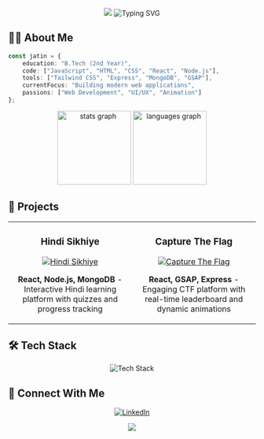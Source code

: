 <p align="center">
  <img src="https://capsule-render.vercel.app/api?type=waving&color=0EA5E9&height=190&section=header" />
  <img src="https://readme-typing-svg.demolab.com?font=Fira+Code&weight=600&size=28&duration=4000&pause=1000&color=0EA5E9&center=true&vCenter=true&random=false&width=435&lines=Hi+%F0%9F%91%8B+I'm+Jatin+Kumar;Web+Developer;Tech+Explorer" alt="Typing SVG" />
</p>

## 👨‍💻 About Me
```typescript
const jatin = {
    education: "B.Tech (2nd Year)",
    code: ["JavaScript", "HTML", "CSS", "React", "Node.js"],
    tools: ["Tailwind CSS", "Express", "MongoDB", "GSAP"],
    currentFocus: "Building modern web applications",
    passions: ["Web Development", "UI/UX", "Animation"]
};
```

<div align="center">
  <img src="https://github-readme-stats.vercel.app/api?username=ijatinydv&show_icons=true&theme=tokyonight&hide_border=true&include_all_commits=true&count_private=true" height="150" alt="stats graph"/>
  <img src="https://github-readme-stats.vercel.app/api/top-langs/?username=ijatinydv&layout=compact&theme=tokyonight&hide_border=true" height="150" alt="languages graph"/>
</div>

## 🚀 Projects
<div align="center">
  <table>
    <tr>
      <td width="50%">
        <h3 align="center">Hindi Sikhiye</h3>
        <div align="center">
          <a href="#" target="_blank">
            <img src="https://img.shields.io/badge/LIVE-Learn%20Hindi-4d94ff?style=for-the-badge" alt="Hindi Sikhiye" />
          </a>
          <p><strong>React, Node.js, MongoDB</strong> - Interactive Hindi learning platform with quizzes and progress tracking</p>
        </div>
      </td>
      <td width="50%">
        <h3 align="center">Capture The Flag</h3>
        <div align="center">
          <a href="#" target="_blank">
            <img src="https://img.shields.io/badge/LIVE-Play%20Now-ff4d4d?style=for-the-badge" alt="Capture The Flag" />
          </a>
          <p><strong>React, GSAP, Express</strong> - Engaging CTF platform with real-time leaderboard and dynamic animations</p>
        </div>
      </td>
    </tr>
  </table>
</div>

## 🛠️ Tech Stack
<div align="center">
  <img src="https://skillicons.dev/icons?i=html,css,js,react,nodejs,express,mongodb,tailwind,git" alt="Tech Stack" />
</div>

## 🤝 Connect With Me
<div align="center">
  <a href="https://www.linkedin.com/in/jatin-kumar-a5655b30a/">
    <img src="https://img.shields.io/badge/LinkedIn-0077B5?style=for-the-badge&logo=linkedin&logoColor=white" alt="LinkedIn" />
  </a>
</div>

<p align="center">
  <img src="https://capsule-render.vercel.app/api?type=waving&color=0EA5E9&height=100&section=footer" />
</p>
